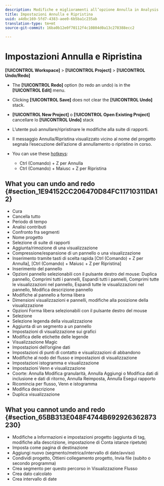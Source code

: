 ```yaml
---
description: Modifiche e miglioramenti all’opzione Annulla in Analysis Workspace.
title: Impostazioni Annulla e Ripristina
uuid: a4dbc169-5fd7-4383-aee0-6b5ba1c235ab
translation-type: tm+mt
source-git-commit: 16ba0b12e0f70112f4c10804d0a13c278388ecc2

---
```



# Impostazioni Annulla e Ripristina

**[!UICONTROL Workspace]** &gt; **[!UICONTROL Project]** &gt; **[!UICONTROL Undo/Redo]**

* The **[!UICONTROL Redo]** option (to redo an undo) is in the **[!UICONTROL Edit]** menu.

* Clicking **[!UICONTROL Save]** does not clear the **[!UICONTROL Undo]** stack.

* **[!UICONTROL New Project]** o **[!UICONTROL Open Existing Project]** cancellare lo **[!UICONTROL Undo]** stack

* L’utente può annullare/ripristinare le modifiche alla suite di rapporti.
* Il messaggio Annulla/Ripristina visualizzato vicino al nome del progetto segnala l’esecuzione dell’azione di annullamento o ripristino in corso.
* You can use these [hotkeys](/help/analyze/analysis-workspace/build-workspace-project/fa-shortcut-keys.md):

   * Ctrl (Comando) + Z per Annulla
   * Ctrl (Comando) + Maiusc + Z per Ripristina

## What you can undo and redo {#section_1E94152CC206470D84FC11710311DA12}

* Cura
* Cancella tutto
* Periodo di tempo
* Analisi contributi
* Confronto fra segmenti
* Nome progetto
* Selezione di suite di rapporti
* Aggiunta/rimozione di una visualizzazione
* Compressione/espansione di un pannello o una visualizzazione
* Inserimento tramite tasti di scelta rapida [Ctrl (Comando) + Z per Annulla], [Ctrl (Comando) + Maiusc + Z per Ripristina]
* Inserimento del pannello
* Opzioni pannello selezionabili con il pulsante destro del mouse: Duplica pannello, Comprimi tutti i pannelli, Espandi tutti i pannelli, Comprimi tutte le visualizzazioni nel pannello, Espandi tutte le visualizzazioni nel pannello, Modifica descrizione pannello
* Modifiche al pannello a forma libera
* Dimensioni visualizzazioni e pannelli, modifiche alla posizione della visualizzazione
* Opzioni Forma libera selezionabili con il pulsante destro del mouse
* Selezione
* Selezione legenda della visualizzazione
* Aggiunta di un segmento a un pannello
* Impostazioni di visualizzazione sui grafici
* Modifica delle etichette delle legende
* Visualizzazione Magic
* Impostazioni dell’origine dati
* Impostazioni di punti di contatto e visualizzazioni di abbandono
* Modifiche al nodo del flusso e impostazioni di visualizzazione
* Impostazioni istogramma e visualizzazione
* Impostazioni Venn e visualizzazione
* Coorte: Annulla Modifica granularità, Annulla Aggiungi o Modifica dati di inclusione e dati di ritorno, Annulla Reimposta, Annulla Esegui rapporto
* Ricomincia per flusso, Venn e istogramma
* Modifica descrizione
* Duplica visualizzazione

## What you cannot undo and redo {#section_65BB313E048F4744B692926362873230}

* Modifiche a Informazioni e impostazioni progetto (aggiunta di tag, modifiche alla descrizione, impostazione di Conta istanze ripetute)
* Imposta come pagina di destinazione
* Aggiungi nuovo (segmento/metrica/intervallo di date/avviso)
* Condividi progetto, Ottieni collegamento progetto, Invia file (subito o secondo programma)
* Crea segmento per questo percorso in Visualizzazione Flusso
* Crea dato calcolato
* Crea intervallo di date

